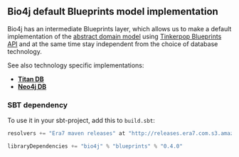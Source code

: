 ## Bio4j default Blueprints model implementation

Bio4j has an intermediate Blueprints layer, which allows us to make a default implementation of the [abstract domain model](https://github.com/bio4j/bio4j) using [Tinkerpop Blueprints API](https://github.com/tinkerpop/blueprints/wiki) and at the same time stay independent from the choice of database technology.

See also technology specific implementations:

- [**Titan DB**](https://github.com/bio4j/titandb)
- [**Neo4j DB**](https://github.com/bio4j/neo4jdb)

### SBT dependency

To use it in your sbt-project, add this to `build.sbt`:

```scala
resolvers += "Era7 maven releases" at "http://releases.era7.com.s3.amazonaws.com"

libraryDependencies += "bio4j" % "blueprints" % "0.4.0"
```
